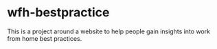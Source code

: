 # wfh-bestpractice
This is a project around a website to help people gain insights into work from home best practices.
